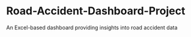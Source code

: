 # Road-Accident-Dashboard-Project
An Excel-based dashboard providing insights into road accident data
